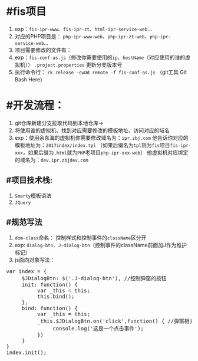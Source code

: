 #fis项目
===========

1.   exp：`fis-ipr-www`、`fis-ipr-zt`、`html-ipr-service-web`...
2.   对应的PHP项目是： `php-ipr-www-web`、`php-ipr-zt-web`、`php-ipr-service-web`...
3.   项目需要修改的文件有：
4.   exp：`fis-conf-as.js`（修改你需要使用的`ip`、`hostName`（对应使用的谁的虚拟机））
     `.project.properties` 更新分支版本号
5.   执行命令行： `rk release -cwDd remote -f fis-conf-as.js` （git工具 Git Bash Here）

#开发流程：
===================

1.   git仓库新建分支拉取代码到本地仓库->
2.   将使用谁的虚拟机、找到对应需要修改的模板地址、访问对应的域名
3.   exp：使用余东海的虚拟机你需要修改域名为：`ipr.zbj.com` 
      他告诉你对应的模板地址为：`2017index/index.tpl` （如果后缀名为`tpl`则为`fis`项目`fis-ipr-xxx`，如果后缀为`.html`就为`PHP`老项目`php-ipr-xxx-web`）
      他虚拟机对应绑定的域名为：`dev.ipr.zbjdev.com` 

#项目技术栈:
--------------

1.   `Smarty`模板语法
2.   `JQuery`

#规范写法
----------

1.   `dom-class`命名： 控制样式和控制事件的`className`区分开
2.   exp: `dialog-btn`、`J-dialog-btn`（控制事件的className前面加J作为维护标记）
3.   js面向对象写法：
<pre>
var index = {
     $JDialogBtn: $('.J-dialog-btn'), //控制弹窗的按钮
     init: function() {
          var _this = this;
          this.bind();
     },
     bind: function() {
          var _this = this;
          _this.$JDialogBtn.on('click',function() { //弹窗相关事件
               console.log('这是一个点击事件');
          })
     }
}
index.init();
</pre>
